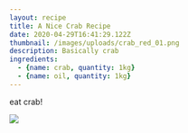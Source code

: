 ```yaml
---
layout: recipe
title: A Nice Crab Recipe
date: 2020-04-29T16:41:29.122Z
thumbnail: /images/uploads/crab_red_01.png
description: Basically crab
ingredients:
  - {name: crab, quantity: 1kg}
  - {name: oil, quantity: 1kg}
---
```

eat crab!



![](/images/uploads/crab_red_01.png)
